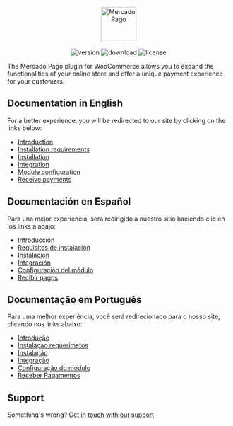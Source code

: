 <p align="center"><a href="https://www.mercadopago.com/"><img src="https://raw.githubusercontent.com/mercadopago/cart-woocommerce/master/assets/images/mplogo.png" height="80" width="auto" alt="MercadoPago">
</a></p>

<p align="center">
<img src="https://img.shields.io/badge/plugin-V4.0.0-blue" alt="version">
<img src="https://img.shields.io/wordpress/plugin/dt/woocommerce-mercadopago" alt="download">
<img src="https://img.shields.io/github/license/mercadopago/cart-woocommerce" alt="license">
</p>

The Mercado Pago plugin for WooCommerce allows you to expand the functionalities of your online store and offer a unique payment experience for your customers.

## Documentation in English

For a better experience, you will be redirected to our site by clicking on the links below:

* [Introduction](https://www.mercadopago.com.ar/developers/en/plugins_sdks/plugins/official/woo-commerce/#bookmark_introduction)
* [Installation requirements](https://www.mercadopago.com.ar/developers/en/plugins_sdks/plugins/official/woo-commerce/#bookmark_installation_requirements)
* [Installation](https://www.mercadopago.com.ar/developers/en/plugins_sdks/plugins/official/woo-commerce/#bookmark_installation)
* [Integration](https://www.mercadopago.com.ar/developers/en/plugins_sdks/plugins/official/woo-commerce/#bookmark_integration)
* [Module configuration](https://www.mercadopago.com.ar/developers/en/plugins_sdks/plugins/official/woo-commerce/#bookmark_module_configuration)
* [Receive payments](https://www.mercadopago.com.ar/developers/en/plugins_sdks/plugins/official/woo-commerce/#bookmark_receive_payments)

## Documentación en Español

Para una mejor experiencia, será redirigido a nuestro sitio haciendo clic en los links a abajo:

* [Introducción](https://www.mercadopago.com.ar/developers/es/plugins_sdks/plugins/official/woo-commerce/#bookmark_introducción)
* [Requisitos de instalación](https://www.mercadopago.com.ar/developers/es/plugins_sdks/plugins/official/woo-commerce/#bookmark_requisitos_de_instalación)
* [Instalación](https://www.mercadopago.com.ar/developers/es/plugins_sdks/plugins/official/woo-commerce/#bookmark_Instalación)
* [Integración](https://www.mercadopago.com.ar/developers/es/plugins_sdks/plugins/official/woo-commerce/#bookmark_integración)
* [Configuración del módulo](https://www.mercadopago.com.ar/developers/es/plugins_sdks/plugins/official/woo-commerce/#bookmark_configuración_del_módulo)
* [Recibir pagos](https://www.mercadopago.com.ar/developers/es/plugins_sdks/plugins/official/woo-commerce/#bookmark_recibir_pagos)

## Documentação em Português

Para uma melhor experiência, você será redirecionado para o nosso site, clicando nos links abaixo:

* [Introdução](https://www.mercadopago.com.br/developers/pt/plugins_sdks/plugins/official/woo-commerce/#bookmark_introdução)
* [Instalaçao requerimetos](https://www.mercadopago.com.br/developers/pt/plugins_sdks/plugins/official/woo-commerce/#bookmark_requisitos_de_instalação)
* [Instalação](https://www.mercadopago.com.br/developers/pt/plugins_sdks/plugins/official/woo-commerce/#bookmark_instalação)
* [Integração](https://www.mercadopago.com.br/developers/pt/plugins_sdks/plugins/official/woo-commerce/#bookmark_Integração)
* [Configuração do módulo](https://www.mercadopago.com.br/developers/pt/plugins_sdks/plugins/official/woo-commerce/#bookmark_configuração_do_módulo)
* [Receber Pagamentos](https://www.mercadopago.com.ar/developers/pt/plugins_sdks/plugins/official/woo-commerce/#bookmark_receber_pagamentos)

## Support

Something's wrong? [Get in touch with our support](https://www.mercadopago.com.ar/developers/en/support)
